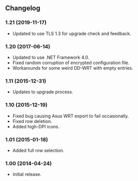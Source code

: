 ## Changelog


### 1.21 (2019-11-17)

- Updated to use TLS 1.3 for upgrade check and feedback.


### 1.20 (2017-06-14)

- Updated to use .NET Framework 4.0.
- Fixed random corruption of encrypted configuration file.
- Workarounds for some weird DD-WRT with empty entries.


### 1.11 (2015-12-31)

- Updates to upgrade process.


### 1.10 (2015-12-19)

- Fixed bug causing Asus WRT export to fail occasionally.
- Fixed row deletion.
- Added high-DPI icons.


### 1.01 (2015-01-18)

- Added full row selection.


### 1.00 (2014-04-24)

- Initial release.
